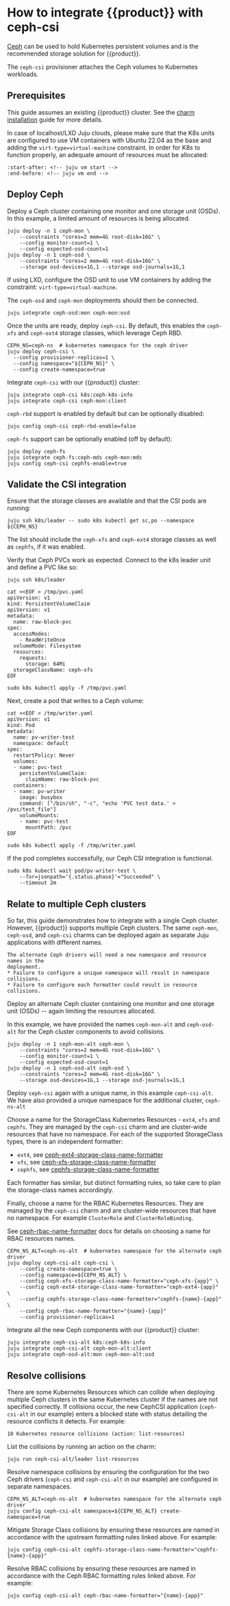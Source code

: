 # How to integrate {{product}} with ceph-csi

[Ceph] can be used to hold Kubernetes persistent volumes and is the recommended
storage solution for {{product}}.

The ``ceph-csi`` provisioner attaches the Ceph volumes to Kubernetes workloads.

## Prerequisites

This guide assumes an existing {{product}} cluster.
See the [charm installation] guide for more details.

In case of localhost/LXD Juju clouds, please make sure that the K8s units are
configured to use VM containers with Ubuntu 22.04 as the base and adding the
``virt-type=virtual-machine`` constraint. In order for K8s to function properly,
an adequate amount of resources must be allocated:

```{literalinclude} ../../_parts/install.md
:start-after: <!-- juju vm start -->
:end-before: <!-- juju vm end -->
```

## Deploy Ceph

Deploy a Ceph cluster containing one monitor and one storage unit
(OSDs). In this example, a limited amount of resources is being allocated.

```
juju deploy -n 1 ceph-mon \
    --constraints "cores=2 mem=4G root-disk=16G" \
    --config monitor-count=1 \
    --config expected-osd-count=1
juju deploy -n 1 ceph-osd \
    --constraints "cores=2 mem=4G root-disk=16G" \
    --storage osd-devices=1G,1 --storage osd-journals=1G,1
```

If using LXD, configure the OSD unit to use VM containers by adding the
constraint: ``virt-type=virtual-machine``.

The `ceph-osd` and `ceph-mon` deployments should then be connected.

```
juju integrate ceph-osd:mon ceph-mon:osd
```

Once the units are ready, deploy ``ceph-csi``. By default, this enables
the ``ceph-xfs`` and ``ceph-ext4`` storage classes, which leverage
Ceph RBD.

```
CEPH_NS=ceph-ns  # kubernetes namespace for the ceph driver
juju deploy ceph-csi \
  --config provisioner-replicas=1 \
  --config namespace="${CEPH_NS}" \
  --config create-namespace=true
```

Integrate `ceph-csi` with our {{product}} cluster:

```
juju integrate ceph-csi k8s:ceph-k8s-info
juju integrate ceph-csi ceph-mon:client
```

`ceph-rbd` support is enabled by default but can be optionally disabled:

```
juju config ceph-csi ceph-rbd-enable=false
```

`ceph-fs` support can be optionally enabled (off by default):

```
juju deploy ceph-fs
juju integrate ceph-fs:ceph-mds ceph-mon:mds
juju config ceph-csi cephfs-enable=true
```

## Validate the CSI integration

Ensure that the storage classes are available and that the
CSI pods are running:

```
juju ssh k8s/leader -- sudo k8s kubectl get sc,po --namespace ${CEPH_NS}
```

The list should include the ``ceph-xfs`` and ``ceph-ext4`` storage classes as
well as ``cephfs``, if it was enabled.

Verify that Ceph PVCs work as expected. Connect to the k8s leader unit
and define a PVC like so:

```
juju ssh k8s/leader

cat <<EOF > /tmp/pvc.yaml
apiVersion: v1
kind: PersistentVolumeClaim
apiVersion: v1
metadata:
  name: raw-block-pvc
spec:
  accessModes:
    - ReadWriteOnce
  volumeMode: Filesystem
  resources:
    requests:
      storage: 64Mi
  storageClassName: ceph-xfs
EOF

sudo k8s kubectl apply -f /tmp/pvc.yaml
```

Next, create a pod that writes to a Ceph volume:

```
cat <<EOF > /tmp/writer.yaml
apiVersion: v1
kind: Pod
metadata:
  name: pv-writer-test
  namespace: default
spec:
  restartPolicy: Never
  volumes:
  - name: pvc-test
    persistentVolumeClaim:
      claimName: raw-block-pvc
  containers:
  - name: pv-writer
    image: busybox
    command: ["/bin/sh", "-c", "echo 'PVC test data.' > /pvc/test_file"]
    volumeMounts:
    - name: pvc-test
      mountPath: /pvc
EOF

sudo k8s kubectl apply -f /tmp/writer.yaml
```

If the pod completes successfully, our Ceph CSI integration is functional.

```
sudo k8s kubectl wait pod/pv-writer-test \
    --for=jsonpath='{.status.phase}'="Succeeded" \
    --timeout 2m
```

## Relate to multiple Ceph clusters

So far, this guide demonstrates how to integrate with a single Ceph cluster.
However, {{product}} supports multiple Ceph clusters. The same `ceph-mon`,
`ceph-osd`, and `ceph-csi` charms can be deployed again as separate Juju
applications with different names.


```{note}
The alternate Ceph drivers will need a new namespace and resource names in the
deployment.
* Failure to configure a unique namespace will result in namespace collisions.
* Failure to configure each formatter could result in resource collisions.
```

Deploy an alternate Ceph cluster containing one monitor and one storage unit
(OSDs) -- again limiting the resources allocated.

In this example, we have provided the names `ceph-mon-alt` and `ceph-osd-alt`
for the Ceph cluster components to avoid collisions.

```
juju deploy -n 1 ceph-mon-alt ceph-mon \
    --constraints "cores=2 mem=4G root-disk=16G" \
    --config monitor-count=1 \
    --config expected-osd-count=1
juju deploy -n 1 ceph-osd-alt ceph-osd \
    --constraints "cores=2 mem=4G root-disk=16G" \
    --storage osd-devices=1G,1 --storage osd-journals=1G,1
```

Deploy `ceph-csi` again with a unique name, in this example `ceph-csi-alt`. We
have also provided a unique namespace for the additional cluster, `ceph-ns-alt`

Choose a name for the StorageClass Kubernetes Resources - `ext4`, `xfs` and
`cephfs`. They are managed by the `ceph-csi` charm and are cluster-wide
resources that have no namespace. For each of the supported StorageClass types,
there is an independent formatter:

* `ext4`, see [ceph-ext4-storage-class-name-formatter]
* `xfs`, see [ceph-xfs-storage-class-name-formatter]
* `cephfs`, see [cephfs-storage-class-name-formatter]

Each formatter has similar, but distinct formatting rules, so take care to plan
the storage-class names accordingly.

Finally, choose a name for the RBAC Kubernetes Resources. They are managed by
the `ceph-csi` charm and are cluster-wide resources that have no namespace.
For example `ClusterRole` and `ClusterRoleBinding`.

See [ceph-rbac-name-formatter] docs for details on choosing a name for RBAC
resources names.

```
CEPH_NS_ALT=ceph-ns-alt  # kubernetes namespace for the alternate ceph driver
juju deploy ceph-csi-alt ceph-csi \
    --config create-namespace=true \
    --config namespace=${CEPH_NS_ALT} \
    --config ceph-xfs-storage-class-name-formatter="ceph-xfs-{app}" \
    --config ceph-ext4-storage-class-name-formatter="ceph-ext4-{app}" \
    --config cephfs-storage-class-name-formatter="cephfs-{name}-{app}" \
    --config ceph-rbac-name-formatter="{name}-{app}"
    --config provisioner-replicas=1
```

Integrate all the new Ceph components with our {{product}} cluster:

```
juju integrate ceph-csi-alt k8s:ceph-k8s-info
juju integrate ceph-csi-alt ceph-mon-alt:client
juju integrate ceph-osd-alt:mon ceph-mon-alt:osd
```

## Resolve collisions

There are some Kubernetes Resources which can collide when deploying multiple
Ceph clusters in the same Kubernetes cluster if the names are not
specified correctly. If collisions occur, the new CephCSI application (`ceph-csi-alt`
in our example) enters a blocked state with status detailing the resource
conflicts it detects. For example:

```
10 Kubernetes resource collisions (action: list-resources)
```

List the collisions by running an action on the charm:

```
juju run ceph-csi-alt/leader list-resources
```

Resolve namespace collisions by ensuring the configuration for the two Ceph
drivers (`ceph-csi` and `ceph-csi-alt` in our example) are configured in
separate namespaces.

```
CEPH_NS_ALT=ceph-ns-alt  # kubernetes namespace for the alternate ceph driver
juju config ceph-csi-alt namespace=${CEPH_NS_ALT} create-namespace=true
```

Mitigate Storage Class collisions by ensuring these resources are named in
accordance with the upstream formatting rules linked above. For example:

```
juju config ceph-csi-alt cephfs-storage-class-name-formatter="cephfs-{name}-{app}"
```

Resolve RBAC collisions by ensuring these resources are named in accordance with
the Ceph RBAC formatting rules linked above. For example:

```
juju config ceph-csi-alt ceph-rbac-name-formatter="{name}-{app}"
```

<!-- LINKS -->

[charm installation]: ./charm
[Ceph]: https://docs.ceph.com/
[ceph-rbac-name-formatter]: https://charmhub.io/ceph-csi/configurations?channel=latest/edge#ceph-rbac-name-formatter
[ceph-ext4-storage-class-name-formatter]: https://charmhub.io/ceph-csi/configurations?channel=latest/edge#ceph-ext4-storage-class-name-formatter
[ceph-xfs-storage-class-name-formatter]: https://charmhub.io/ceph-csi/configurations?channel=latest/edge#ceph-xfs-storage-class-name-formatter
[cephfs-storage-class-name-formatter]: https://charmhub.io/ceph-csi/configurations?channel=latest/edge#cephfs-storage-class-name-formatter
